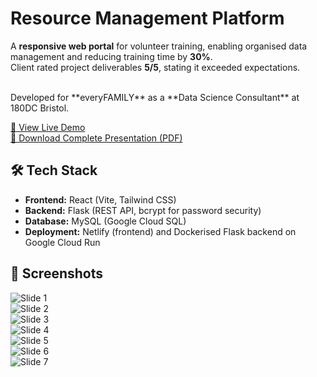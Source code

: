 # Resource Management Platform

A **responsive web portal** for volunteer training, enabling organised data management and reducing training time by **30%**.  
Client rated project deliverables **5/5**, stating it exceeded expectations.  

<br/>
Developed for **everyFAMILY** as a **Data Science Consultant** at 180DC Bristol.  

[🔗 View Live Demo](https://example-demo-link.netlify.app)  
[🔗 Download Complete Presentation (PDF)](https://github.com/user-attachments/files/22283618/everyFAMILY.Final.presentation.pdf)  

## 🛠 Tech Stack
- **Frontend:** React (Vite, Tailwind CSS)  
- **Backend:** Flask (REST API, bcrypt for password security)  
- **Database:** MySQL (Google Cloud SQL) 
- **Deployment:** Netlify (frontend) and Dockerised Flask backend on Google Cloud Run
  

## 📸 Screenshots
![Slide 1](https://github.com/user-attachments/assets/f0fd3cc1-bd8d-4cd0-aee9-5b8d28ff2e49)  
![Slide 2](https://github.com/user-attachments/assets/ec8360cd-4786-42f2-a8eb-ce8802a36ff9)  
![Slide 3](https://github.com/user-attachments/assets/e2d55e1a-ad18-4e5c-8aff-14fea404b9e9)  
![Slide 4](https://github.com/user-attachments/assets/0d8d22ad-fc81-4ab8-8562-8cac54d0b7d7)  
![Slide 5](https://github.com/user-attachments/assets/0e2d953e-6757-455b-aac2-ef7ce1e7628b)  
![Slide 6](https://github.com/user-attachments/assets/3324d2d7-31ff-42c0-b03b-d2f87f580acd)  
![Slide 7](https://github.com/user-attachments/assets/e9fbf910-4f37-4f51-9aa5-174a0b1d57e8)  
